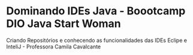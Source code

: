 # Dominando IDEs Java - Boootcamp DIO Java Start Woman 
Criando Repositórios e conhecendo as funcionalidades das IDEs Eclipe e InteliJ - Professora Camila Cavalcante
